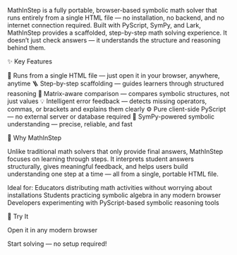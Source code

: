 MathInStep is a fully portable, browser-based symbolic math solver that runs entirely from a single HTML file — no installation, no backend, and no internet connection required.
Built with PyScript, SymPy, and Lark, MathInStep provides a scaffolded, step-by-step math solving experience. It doesn’t just check answers — it understands the structure and reasoning behind them.

✨ Key Features

🧮 Runs from a single HTML file — just open it in your browser, anywhere, anytime
🪜 Step-by-step scaffolding — guides learners through structured reasoning
🧩 Matrix-aware comparison — compares symbolic structures, not just values
💡 Intelligent error feedback — detects missing operators, commas, or brackets and explains them clearly
⚙️ Pure client-side PyScript — no external server or database required
🧠 SymPy-powered symbolic understanding — precise, reliable, and fast

🧱 Why MathInStep

Unlike traditional math solvers that only provide final answers, MathInStep focuses on learning through steps.
It interprets student answers structurally, gives meaningful feedback, and helps users build understanding one step at a time — all from a single, portable HTML file.

Ideal for:
Educators distributing math activities without worrying about installations
Students practicing symbolic algebra in any modern browser
Developers experimenting with PyScript-based symbolic reasoning tools

🚀 Try It

Open it in any modern browser

Start solving — no setup required!
